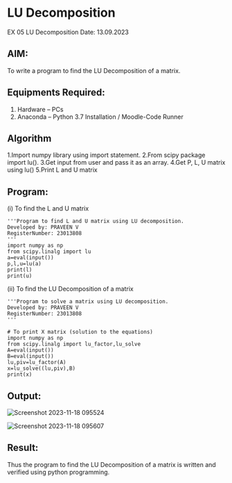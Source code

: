 # LU Decomposition 
EX 05 LU Decomposition
Date: 13.09.2023
## AIM:
To write a program to find the LU Decomposition of a matrix.

## Equipments Required:
1. Hardware – PCs
2. Anaconda – Python 3.7 Installation / Moodle-Code Runner

## Algorithm 
1.Import numpy library using import statement.
2.From scipy package import lu().
3.Get input from user and pass it as an array.
4.Get P, L, U matrix using lu()
5.Print L and U matrix

## Program:
(i) To find the L and U matrix
```
'''Program to find L and U matrix using LU decomposition.
Developed by: PRAVEEN V
RegisterNumber: 23013808
'''
import numpy as np
from scipy.linalg import lu
a=eval(input())
p,l,u=lu(a)
print(l)
print(u)
```
(ii) To find the LU Decomposition of a matrix
```
'''Program to solve a matrix using LU decomposition.
Developed by: PRAVEEN V
RegisterNumber: 23013808
'''

# To print X matrix (solution to the equations)
import numpy as np
from scipy.linalg import lu_factor,lu_solve
A=eval(input())
B=eval(input())
lu,piv=lu_factor(A)
x=lu_solve((lu,piv),B)
print(x)
```
## Output:
![Screenshot 2023-11-18 095524](https://github.com/praveenv23013808/LU-Decomposition/assets/145824728/a4fa8fa2-0017-49f8-83d2-8d43117da1c1)

![Screenshot 2023-11-18 095607](https://github.com/praveenv23013808/LU-Decomposition/assets/145824728/f3360c6e-d9a8-40ab-9283-bbc59f324b41)

## Result:
Thus the program to find the LU Decomposition of a matrix is written and verified using python programming.

